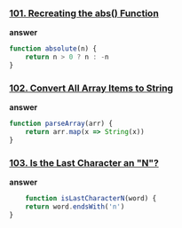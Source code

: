 ### [101. Recreating the abs() Function](https://edabit.com/challenge/FaS5DP8SeAN43KPJS)
**answer**
```js 
function absolute(n) {
	return n > 0 ? n : -n
}
```
### [102. Convert All Array Items to String](https://edabit.com/challenge/TihiK4mBiYsdGuR5H)
**answer**
```js 
function parseArray(arr) {
	return arr.map(x => String(x))
}
```
### [103. Is the Last Character an "N"?](https://edabit.com/challenge/iiSAic33n4wGufQmG)
**answer**
```js 
	function isLastCharacterN(word) {
	return word.endsWith('n')
}

```
